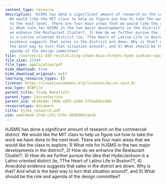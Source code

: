 ```yaml
---
content_type: resource
description: 'HJSMS has done a significant amount of research on the commercial district.
  We would like the MIT class to help us figure out how to take the work we have done
  to the next level. There are four main areas that we would like the class to explore:
  1) What role for HJSMS in the two major developments in the district?, 2) How do
  we enhance the Restaurant Cluster?, 3) How do we further pursue the idea that Hyde/Jackson
  is a Latino oriented district (ie, ?The Heart of Latino Life in Boston??, 4) Anecdotal
  evidence suggests that sales in the district are down. Why is that? And what is
  the best way to turn that situation around?, and 5) What should be the role and
  agenda of the design committee?'
file: /courses/11-439-revitalizing-urban-main-streets-hyde-jackson-square-roslindale-square-boston-spring-2005/ae6c4eee37d4c25c579c6b9506b7ab36_hjsms_research.pdf
file_size: 25344
file_type: application/pdf
hide_download: true
hide_download_original: null
learning_resource_types: []
license: https://creativecommons.org/licenses/by-nc-sa/4.0/
ocw_type: OCWFile
parent_title: Study Materials
parent_type: CourseSection
parent_uid: ab182a6c-39de-c055-a3dd-577ea9da1ddd
resourcetype: Document
title: hjsms_research.pdf
uid: ae6c4eee-37d4-c25c-579c-6b9506b7ab36
---
```

HJSMS has done a significant amount of research on the commercial district. We would like the MIT class to help us figure out how to take the work we have done to the next level. There are four main areas that we would like the class to explore: 1) What role for HJSMS in the two major developments in the district?, 2) How do we enhance the Restaurant Cluster?, 3) How do we further pursue the idea that Hyde/Jackson is a Latino oriented district (ie, ?The Heart of Latino Life in Boston??, 4) Anecdotal evidence suggests that sales in the district are down. Why is that? And what is the best way to turn that situation around?, and 5) What should be the role and agenda of the design committee?
